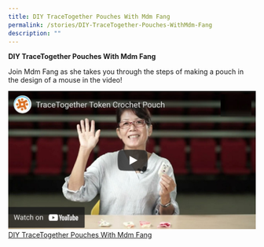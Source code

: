 ```yaml
---
title: DIY TraceTogether Pouches With Mdm Fang
permalink: /stories/DIY-TraceTogether-Pouches-WithMdm-Fang
description: ""
---
```

**DIY TraceTogether Pouches With Mdm Fang**

Join Mdm Fang as she takes you through the steps of making a pouch in the design of a mouse in the video!

![Mdm Fang](/images/Stories/DIY%20TraceTogether%20Pouches%20With%20Mdm%20Fang.jpg)[DIY TraceTogether Pouches With Mdm Fang](https://youtu.be/DxsxVWiM780)